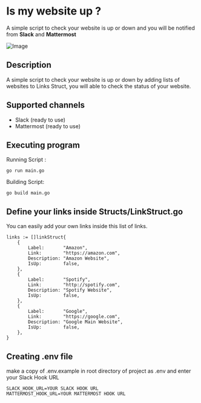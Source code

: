 # Is my website up ?

A simple script to check your website is up or down and you will be notified from **Slack** and **Mattermost**

![Image](https://i.ibb.co/Sm1mXJX/Screen-Shot-2020-08-06-at-2-36-54-PM.png)

## Description

A simple script to check your website is up or down by adding lists of websites to Links Struct, you will able to check the status of your website.


## Supported channels 

 - Slack (ready to use)
 - Mattermost (ready to use)

## Executing program

Running Script : 

```
go run main.go
```

Building Script: 

```
go build main.go
```

## Define your links inside Structs/LinkStruct.go

You can easily add your own links inside this list of links.
```
links := []linkStruct{
	{
		Label:       "Amazon",
		Link:        "https://amazon.com",
		Description: "Amazon Website",
		IsUp:        false,
	},
	{
		Label:       "Spotify",
		Link:        "http://spotify.com",
		Description: "Spotify Website",
		IsUp:        false,
	},
	{
		Label:       "Google",
		Link:        "https://google.com",
		Description: "Google Main Website",
		IsUp:        false,
	},
}	
```

## Creating .env file
make a copy of .env.example in root directory of project as .env and enter your Slack Hook URL

```
SLACK_HOOK_URL=YOUR SLACK HOOK URL
MATTERMOST_HOOK_URL=YOUR MATTERMOST HOOK URL
```
